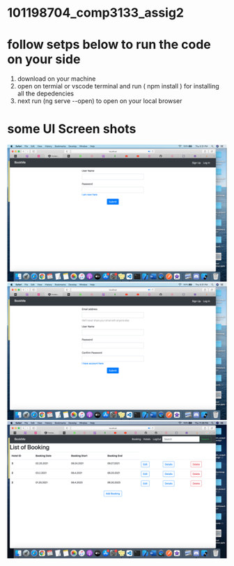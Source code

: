 # 101198704_comp3133_assig2

# follow setps below to run the code on your side 
1. download on your machine 
2. open on termial or vscode terminal and run ( npm install ) for installing all the depedencies 
3. next run (ng serve --open) to open on your local browser

# some UI Screen shots

<img src="https://github.com/RezwanTarin/101198704_comp3133_assig2/blob/master/screen_shoots_assign2/login.png" />
<img src="https://github.com/RezwanTarin/101198704_comp3133_assig2/blob/master/screen_shoots_assign2/signup.png" />
<img src="https://github.com/RezwanTarin/101198704_comp3133_assig2/blob/master/screen_shoots_assign2/booking-list.png" />
<img sc="https://github.com/RezwanTarin/101198704_comp3133_assig2/blob/master/screen_shoots_assign2/listOfHotels.png" />
